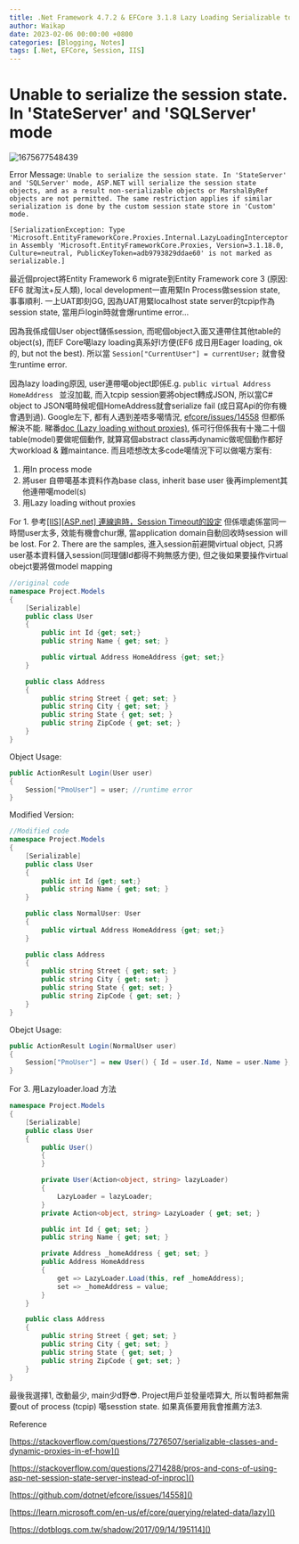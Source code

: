 ```yaml
---
title: .Net Framework 4.7.2 & EFCore 3.1.8 Lazy Loading Serializable to Session state 
author: Waikap
date: 2023-02-06 00:00:00 +0800
categories: [Blogging, Notes]
tags: [.Net, EFCore, Session, IIS]
---
```

# Unable to serialize the session state. In 'StateServer' and 'SQLServer' mode

![1675677548439](/image/2023-02-06-EFCore-Proxies-LazyLoading/1675677548439.png)

Error Message: `Unable to serialize the session state. In 'StateServer' and 'SQLServer' mode, ASP.NET will serialize the session state objects, and as a result non-serializable objects or MarshalByRef objects are not permitted. The same restriction applies if similar serialization is done by the custom session state store in 'Custom' mode.`

```
[SerializationException: Type 'Microsoft.EntityFrameworkCore.Proxies.Internal.LazyLoadingInterceptor' in Assembly 'Microsoft.EntityFrameworkCore.Proxies, Version=3.1.18.0, Culture=neutral, PublicKeyToken=adb9793829ddae60' is not marked as serializable.]
```

最近個project將Entity Framework 6 migrate到Entity Framework core 3 (原因: EF6 就淘汰+反人類), local development一直用緊In Process做session state, 事事順利. 一上UAT即刻GG, 因為UAT用緊localhost state server的tcpip作為session state, 當用戶login時就會爆runtime error...

因為我係成個User object儲係session, 而呢個object入面又連帶住其他table的object(s), 而EF Core噶lazy loading真系好l方便(EF6 成日用Eager loading, ok的, but not the best). 所以當 `Session["CurrentUser"] = currentUser;` 就會發生runtime error.

因為lazy loading原因, user連帶噶object即係E.g. `public virtual Address HomeAddress `
並沒加載, 而入tcpip session要將object轉成JSON, 所以當C# object to JSON噶時候呢個HomeAddress就會serialize fail (成日寫Api的你有機會遇到過). Google左下, 都有人遇到差唔多噶情況,
[efcore/issues/14558](https://github.com/dotnet/efcore/issues/14558) 但都係解決不能. 睇番[doc (Lazy loading without proxies)](https://learn.microsoft.com/en-us/ef/core/querying/related-data/lazy), 係可行但係我有十幾二十個table(model)要做呢個動作, 就算寫個abstract class再dynamic做呢個動作都好大workload & 難maintance. 而且唔想改太多code噶情況下可以做噶方案有:

1. 用In process mode
2. 將user 自帶噶基本資料作為base class, inherit base user 後再implement其他連帶噶model(s)
3. 用Lazy loading without proxies

For 1. 參考[[IIS][ASP.net] 連線逾時，Session Timeout的設定](https://dotblogs.com.tw/shadow/2017/09/14/195114) 但係壞處係當同一時間user太多, 效能有機會chur爆, 當application domain自動回收時session will be lost.
For 2. There are the samples, 進入session前避開virtual object, 只將user基本資料儲入session(同理儲Id都得不夠無感方便), 但之後如果要操作virtual obejct要將做model mapping

```csharp
//original code
namespace Project.Models
{
    [Serializable]
    public class User
    {
        public int Id {get; set;}
        public string Name { get; set; }

        public virtual Address HomeAddress {get; set;}
    }

    public class Address 
    {
        public string Street { get; set; }
        public string City { get; set; }
        public string State { get; set; }
        public string ZipCode { get; set; }
    }
}
```

Object Usage:

```csharp
public ActionResult Login(User user)
{
    Session["PmoUser"] = user; //runtime error
}
```

Modified Version:

```csharp
//Modified code
namespace Project.Models
{
    [Serializable]
    public class User
    {
        public int Id {get; set;}
        public string Name { get; set; }
    }

    public class NormalUser: User 
    {
        public virtual Address HomeAddress {get; set;}
    }

    public class Address 
    {
        public string Street { get; set; }
        public string City { get; set; }
        public string State { get; set; }
        public string ZipCode { get; set; }
    }
}
```

Obejct Usage:

```csharp
public ActionResult Login(NormalUser user)
{
    Session["PmoUser"] = new User() { Id = user.Id, Name = user.Name };
}
```

For 3. 用Lazyloader.load 方法

```csharp
namespace Project.Models
{
    [Serializable]
    public class User
    {
        public User()
        {
        }

        private User(Action<object, string> lazyLoader)
        {
            LazyLoader = lazyLoader;
        }  
        private Action<object, string> LazyLoader { get; set; }

        public int Id { get; set; }
        public string Name { get; set; }

        private Address _homeAddress { get; set; }
        public Address HomeAddress 
        {
            get => LazyLoader.Load(this, ref _homeAddress);
            set => _homeAddress = value;
        }
    }

    public class Address 
    {
        public string Street { get; set; }
        public string City { get; set; }
        public string State { get; set; }
        public string ZipCode { get; set; }
    }
}

```

最後我選擇1, 改動最少, main少d野😎. Project用戶並發量唔算大, 所以暫時都無需要out of process (tcpip) 噶sesstion state. 如果真係要用我會推薦方法3.

Reference

[https://stackoverflow.com/questions/7276507/serializable-classes-and-dynamic-proxies-in-ef-how]()

[https://stackoverflow.com/questions/2714288/pros-and-cons-of-using-asp-net-session-state-server-instead-of-inproc]()

[https://github.com/dotnet/efcore/issues/14558]()

[https://learn.microsoft.com/en-us/ef/core/querying/related-data/lazy]()

[https://dotblogs.com.tw/shadow/2017/09/14/195114]()
